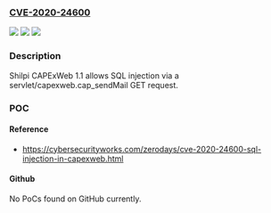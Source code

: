 ### [CVE-2020-24600](https://cve.mitre.org/cgi-bin/cvename.cgi?name=CVE-2020-24600)
![](https://img.shields.io/static/v1?label=Product&message=n%2Fa&color=blue)
![](https://img.shields.io/static/v1?label=Version&message=%3F%20n%2Fa%20&color=brighgreen)
![](https://img.shields.io/static/v1?label=Vulnerability&message=n%2Fa&color=brighgreen)

### Description

Shilpi CAPExWeb 1.1 allows SQL injection via a servlet/capexweb.cap_sendMail GET request.

### POC

#### Reference
- https://cybersecurityworks.com/zerodays/cve-2020-24600-sql-injection-in-capexweb.html

#### Github
No PoCs found on GitHub currently.

